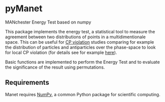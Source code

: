 # pyManet
MANchester Energy Test based on numpy

This package implements the energy test, a statistical tool to measure
the agreement between two distributions of points in a multidimentionale space.
This can be useful for [CP violation](https://en.wikipedia.org/wiki/CP_violation) studies comparing for example the distribution of particles and antiparticles
over the phase-space to look for local CP violation
(for details see for example [here](https://arxiv.org/abs/1105.5338v1)).

Basic functions are implemented to perform the Energy Test and to evaluate the significance of 
the result using permutations.

## Requirements
Manet requires [NumPy](http://www.numpy.org/), a common Python package for scientific computing.
